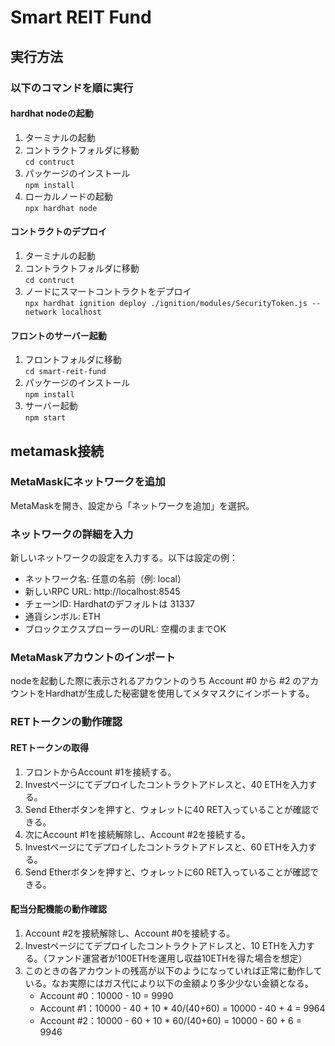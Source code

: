 # Smart REIT Fund

## 実行方法

### 以下のコマンドを順に実行

#### hardhat nodeの起動
1. ターミナルの起動
2. コントラクトフォルダに移動  
`cd contruct`  
3. パッケージのインストール  
`npm install`  
4. ローカルノードの起動  
`npx hardhat node`  

#### コントラクトのデプロイ
1. ターミナルの起動  
2. コントラクトフォルダに移動  
`cd contruct`  
3. ノードにスマートコントラクトをデプロイ  
`npx hardhat ignition deploy ./ignition/modules/SecurityToken.js --network localhost`

#### フロントのサーバー起動
1. フロントフォルダに移動  
`cd smart-reit-fund`  
2. パッケージのインストール  
`npm install`  
3. サーバー起動  
`npm start`  

## metamask接続

### MetaMaskにネットワークを追加

MetaMaskを開き、設定から「ネットワークを追加」を選択。
### ネットワークの詳細を入力

新しいネットワークの設定を入力する。以下は設定の例：  
- ネットワーク名: 任意の名前（例: local）  
- 新しいRPC URL: http://localhost:8545  
- チェーンID: Hardhatのデフォルトは 31337   
- 通貨シンボル: ETH   
- ブロックエクスプローラーのURL: 空欄のままでOK  

### MetaMaskアカウントのインポート

nodeを起動した際に表示されるアカウントのうち Account #0 から #2 のアカウントをHardhatが生成した秘密鍵を使用してメタマスクにインポートする。  

### RETトークンの動作確認
#### RETトークンの取得
1. フロントからAccount #1を接続する。
2. Investページにてデプロイしたコントラクトアドレスと、40 ETHを入力する。
3. Send Etherボタンを押すと、ウォレットに40 RET入っていることが確認できる。
4. 次にAccount #1を接続解除し、Account #2を接続する。
2. Investページにてデプロイしたコントラクトアドレスと、60 ETHを入力する。
3. Send Etherボタンを押すと、ウォレットに60 RET入っていることが確認できる。
#### 配当分配機能の動作確認
1. Account #2を接続解除し、Account #0を接続する。
2. Investページにてデプロイしたコントラクトアドレスと、10 ETHを入力する。（ファンド運営者が100ETHを運用し収益10ETHを得た場合を想定）
3. このときの各アカウントの残高が以下のようになっていれば正常に動作している。なお実際にはガス代により以下の金額より多少少ない金額となる。
	- Account #0：10000 - 10 = 9990
	- Account #1：10000 - 40 + 10 * 40/(40+60) = 10000 - 40 + 4 = 9964 
	- Account #2：10000 - 60 + 10 * 60/(40+60) = 10000 - 60 + 6 = 9946

